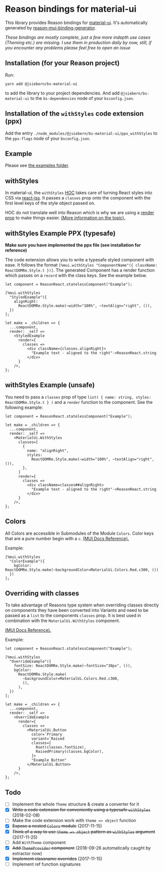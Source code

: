 # Reason bindings for material-ui
This library provides Reason bindings for
[material-ui](https://material-ui-next.com/). It's automatically generated by
[reason-mui-binding-generator](https://github.com/jsiebern/reason-mui-binding-generator).

*These bindings are mostly complete, just a few more indepth use cases (Theming etc.) are missing. I use them in production daily by now, still, if you encounter any problems please feel free to open an issue*

## Installation (for your Reason project)

Run:

    yarn add @jsiebern/bs-material-ui

to add the library to your project dependencies. And add `@jsiebern/bs-material-ui` to the `bs-dependencies` node of your `bsconfig.json`.

## Installation of the `withStyles` code extension (ppx)

Add the entry `./node_modules/@jsiebern/bs-material-ui/ppx_withStyles` to the `ppx-flags` node of your `bsconfig.json`.

## Example

Please see [the examples folder](https://github.com/jsiebern/bs-material-ui/tree/master/examples).

## withStyles

In material-ui, the `withStyles` [HOC](https://reactjs.org/docs/higher-order-components.html) takes care of turning React styles into CSS via [react-jss](https://github.com/cssinjs/react-jss). It passes a `classes` prop onto the component with the first level keys of the style object passed on.

HOC do not translate well into Reason which is why we are using a [render prop](http://reactpatterns.com/#render-callback) to make things easier. [(More information on the topic).](https://www.youtube.com/watch?v=BcVAq3YFiuc)

## withStyles Example PPX (typesafe)

**Make sure you have implemented the ppx file (see installation for reference)**

The code extension allows you to write a typesafe styled component with ease. It follows the format `[%mui.withStyles "ComponentName"({ className: ReactDOMRe.Style.t })]`. The generated Component has a render function which passes on a `record` with the class keys. See the example below.

```reason
let component = ReasonReact.statelessComponent("Example");

[%mui.withStyles
  "StyledExample"({
    alignRight:
      ReactDOMRe.Style.make(~width="100%", ~textAlign="right", ()),
  })
];

let make = _children => {
  ...component,
  render: _self =>
    <StyledExample
      render={
        classes =>
          <div className={classes.alignRight}>
            "Example text - aligned to the right"->ReasonReact.string
          </div>
      }
    />,
};
```

## withStyles Example (unsafe)
You need to pass a `classes` prop of type `list( { name: string, styles: ReactDOMRe.Style.t } )` and a `render` function to the component. See the following example:

```reason
let component = ReasonReact.statelessComponent("Example");

let make = _children => {
  ...component,
  render: _self =>
    <MaterialUi.WithStyles
      classes=[
        {
          name: "alignRight",
          styles:
            ReactDOMRe.Style.make(~width="100%", ~textAlign="right", ()),
        },
      ]
      render={
        classes =>
          <div className=classes##alignRight>
            "Example text - aligned to the right"->ReasonReact.string
          </div>
      }
    />,
};
```

## Colors

All Colors are accessible in Submodules of the Module `Colors`. Color keys that are a pure number begin with a `c`. [(MUI Docs Reference).](https://material-ui-next.com/style/color/)

Example:

```reason
[%mui.withStyles
  "ColorExample"({
    bgColor: ReactDOMRe.Style.make(~backgroundColor=MaterialUi.Colors.Red.c300, ())
  })
];
```

## Overriding with classes

To take advantage of Reasons type system when overriding classes directly on components they have been converted into Variants and need to be passed as a `list` to the components `classes` prop. It is best used in combination with the `MaterialUi.WithStyles` component.

[(MUI Docs Reference).](https://material-ui-1dab0.firebaseapp.com/customization/overrides/#overriding-with-classes)

Example:
```reason
let component = ReasonReact.statelessComponent("Example");

[%mui.withStyles
  "OverrideExample"({
    fontSize: ReactDOMRe.Style.make(~fontSize="30px", ()),
    bgColor:
      ReactDOMRe.Style.make(
        ~backgroundColor=MaterialUi.Colors.Red.c300,
        (),
      ),
  })
];

let make = _children => {
  ...component,
  render: _self =>
    <OverrideExample
      render={
        classes =>
          <MaterialUi.Button
            color=`Primary
            variant=`Raised
            classes=[
              Root(classes.fontSize),
              RaisedPrimary(classes.bgColor),
            ]>
            "Example Button"
          </MaterialUi.Button>
      }
    />,
};
```

## Todo
- [ ] Implement the whole `Theme` structure & create a converter for it
- [x] ~~Write a code extension for conveniently using a typesafe `withStyles`~~ (2018-02-08)
- [ ] Make the code extension work with `theme => object` function
- [x] ~~Expose a nested `Colors` module~~ (2017-11-15)
- [x] ~~Think of a way to use `theme => object` pattern as `withStyles` argument~~ (2017-11-25)
- [ ] Add `WithTheme` component
- [x] ~~Add `ThemeProvider` component~~ (2018-09-26 automatically caught by extractor now)
- [x] ~~Implement classname overrides~~ (2017-11-15)
- [ ] Implement ref function signatures
